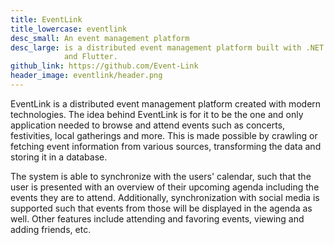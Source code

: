 ```yaml
---
title: EventLink
title_lowercase: eventlink
desc_small: An event management platform
desc_large: is a distributed event management platform built with .NET Core
            and Flutter.
github_link: https://github.com/Event-Link
header_image: eventlink/header.png
---
```


EventLink is a distributed event management platform created with modern technologies. The idea 
behind EventLink is for it to be the one and only application needed to browse and attend events
such as concerts, festivities, local gatherings and more. This is made possible by crawling or 
fetching event information from various sources, transforming the data and storing it in a database.

The system is able to synchronize with the users' calendar, such that the user is presented with
an overview of their upcoming agenda including the events they are to attend. Additionally,
synchronization with social media is supported such that events from those will be
displayed in the agenda as well. Other features include attending and favoring events,
viewing and adding friends, etc.
